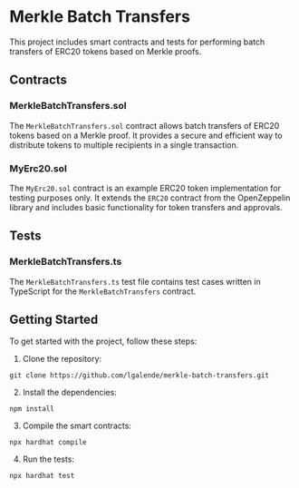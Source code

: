 # Merkle Batch Transfers

This project includes smart contracts and tests for performing batch transfers of ERC20 tokens based on Merkle proofs.

## Contracts

### MerkleBatchTransfers.sol

The `MerkleBatchTransfers.sol` contract allows batch transfers of ERC20 tokens based on a Merkle proof. It provides a secure and efficient way to distribute tokens to multiple recipients in a single transaction.

### MyErc20.sol

The `MyErc20.sol` contract is an example ERC20 token implementation for testing purposes only. It extends the `ERC20` contract from the OpenZeppelin library and includes basic functionality for token transfers and approvals.

## Tests

### MerkleBatchTransfers.ts

The `MerkleBatchTransfers.ts` test file contains test cases written in TypeScript for the `MerkleBatchTransfers` contract.

## Getting Started

To get started with the project, follow these steps:

1. Clone the repository:
```shell
git clone https://github.com/lgalende/merkle-batch-transfers.git
```

2. Install the dependencies:
```shell
npm install
```

3. Compile the smart contracts:
```shell
npx hardhat compile
```

4. Run the tests:
```shell
npx hardhat test
```
